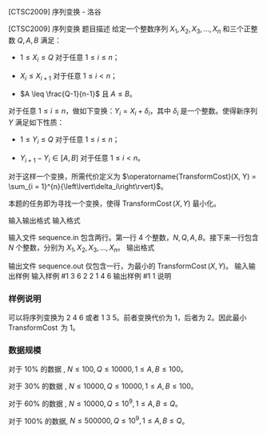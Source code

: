 



[CTSC2009] 序列变换 - 洛谷














[CTSC2009] 序列变换
题目描述
给定一个整数序列 $X_1, X_2, X_3, ... ,X_n$ 和三个正整数 $Q, A, B$ 满足：

- $1 \leq X_i \leq Q$ 对于任意 $1 \leq i \leq n$；

- $X_i \leq X_{i+1}$ 对于任意 $1 \leq i < n$；

- $A \leq \frac{Q-1}{n-1}$ 且 $A \leq B$。

对于任意 $1 \leq i \leq n$，做如下变换：$Y_i = X_i + \delta_i$，其中 $\delta_i$ 是一个整数。使得新序列 $Y$ 满足如下性质：

- $1 \leq Y_i \leq Q$ 对于任意 $1 \leq i \leq n$；

- $Y_{i+1} - Y_i \in [A, B]$ 对于任意 $1 \leq i < n$。

对于这样一个变换，所需代价定义为 $\operatorname{TransformCost}(X, Y) = \sum_{i = 1}^{n}{\left\lvert\delta_i\right\rvert}$。

本题的任务即为寻找一个变换，使得 $\operatorname{TransformCost}(X, Y)$ 最小化。

输入输出格式
输入格式

输入文件 sequence.in 包含两行。第一行 $4$ 个整数，$N, Q, A, B$。接下来一行包含 $N$ 个整数，分别为 $X_1, X_2, X_3, ... , X_n$。
输出格式

输出文件 sequence.out 仅包含一行，为最小的 $\operatorname{TransformCost}(X, Y)$。
输入输出样例
输入样例 #1
3 6 2 2
1 4 6
输出样例 #1
1
说明
### 样例说明

可以将序列变换为 $2\ 4\ 6$ 或者 $1\ 3\ 5$。前者变换代价为 $1$，后者为 $2$。因此最小 $\operatorname{TransformCost}$ 为 $1$。

### 数据规模

对于 $10\%$ 的数据 , $N \leq 100, Q \leq 10000, 1\leq A, B \leq 100$。

对于 $30\%$ 的数据 , $N \leq 10000, Q \leq 10000, 1\leq A, B \leq 100$。

对于 $60\%$ 的数据 , $N \leq 10000, Q \leq 10^9, 1\leq A, B \leq Q$。

对于 $100\%$ 的数据, $N \leq 500000, Q \leq 10^9, 1\leq A, B \leq Q$。






